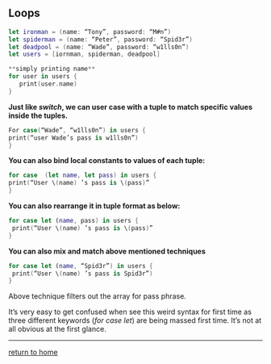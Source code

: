 ## Loops
```swift
let ironman = (name: “Tony”, password: “M#n”)
let spiderman = (name: “Peter”, password: “Spid3r”)
let deadpool = (name: “Wade”, password: “w1lls0n”)
let users = [iornman, spiderman, deadpool]

**simply printing name**
for user in users {
   print(user.name)
} 
```

**Just like _switch_, we can user **case**  with a tuple to match specific values inside the tuples.** 
```swift
For case(“Wade”, “w1lls0n”) in users {
print(“user Wade’s pass is w1lls0n”)
}
```

**You can also bind local constants to values of each tuple:** 
```swift
for case  (let name, let pass) in users {
print(“User \(name) ’s pass is \(pass)”
}
```

**You can also rearrange it in tuple format as below:**
```swift
for case let (name, pass) in users {
 print(“User \(name) ’s pass is \(pass)”
}
```

**You can also mix and match above mentioned techniques**
```swift
for case let (name, “Spid3r”) in users {
 print(“User \(name) ’s pass is Spid3r”)
}
```

Above technique filters out the array for pass phrase. 

It’s very easy to get confused when see this weird syntax for first time as three different keywords (_for case let_) are being massed first time.  It’s not at all obvious at the first glance. 

----------------------------------
[return to home](../README.md)